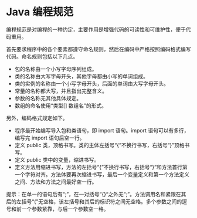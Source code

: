 # Java 编程规范

编程规范是对编程的一种约定，主要作用是增强代码的可读性和可维护性，便于代码重用。

首先要求程序中的各个要素都遵守命名规则，然后在编码中严格按照编码格式编写代码。命名规则包括以下几点。

*   包的名称由一个小写字母序列组成。
*   类的名称由大写字母开头，其他字母都由小写的单词组成。
*   类的实例的名称由一个小写字母开头，后面的单词由大写字母开头。
*   常量的名称都大写，并且指出完整含义。
*   参数的名称无其他具体规定。
*   数组的命名使用“类型[] 数组名”的形式。

另外，编码格式规定如下。

*   程序最开始编写导入包和类语句，即 import 语句。import 语句可以有多行，编写完 import 语句后空一行。
*   定义 public 类，顶格书写。类的主体左括号“{”不换行书写，右括号“}”顶格书写。
*   定义 public 类中的变量，缩进书写。
*   定义方法用缩进书写，方法的左括号“{”不换行书写，右括号“}”和方法首行第一个字符对齐。方法体要再次缩进书写，最后一个变量定义和第一个方法定义之间、方法和方法之间最好空一行。

提示：在单一的语句后有“;”，在一对括号“{}“之外无“;”。方法调用名和紧跟在其后的左括号“(”无空格，该左括号和其后的标识符之间无空格。多个参数之间的逗号和前一个参数紧靠，与后一个参数空一格。
